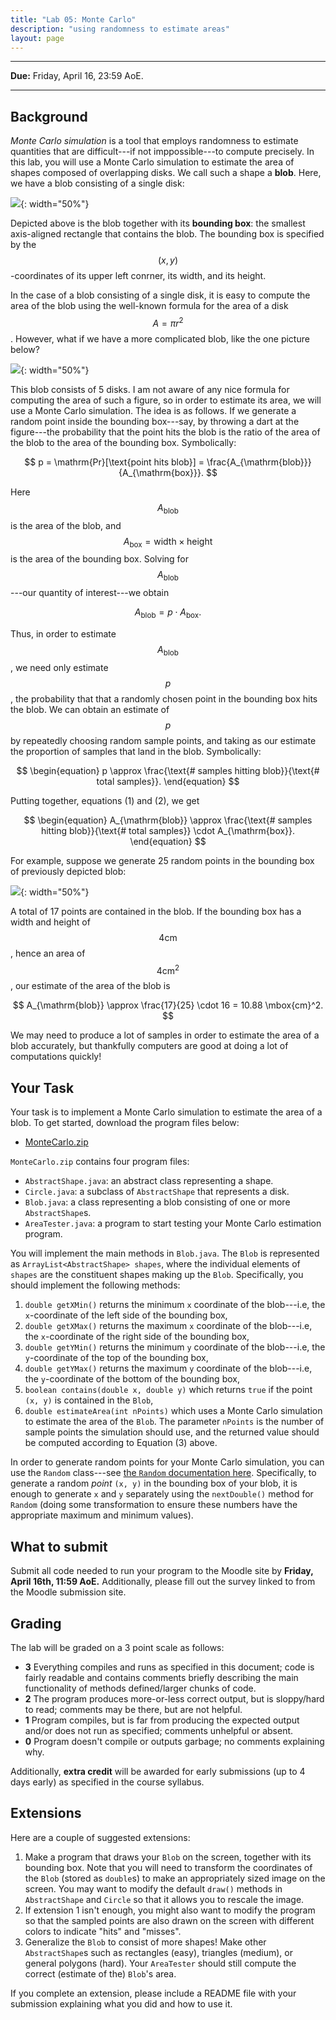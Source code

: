 ```yaml
---
title: "Lab 05: Monte Carlo"
description: "using randomness to estimate areas"
layout: page
---
```


-----------------------

**Due:** Friday, April 16, 23:59 AoE.

-----------------------

## Background

*Monte Carlo simulation* is a tool that employs randomness to estimate quantities that are difficult---if not imppossible---to compute precisely. In this lab, you will use a Monte Carlo simulation to estimate the area of shapes composed of overlapping disks. We call such a shape a **blob**. Here, we have a blob consisting of a single disk:

![](/assets/img/blobs/blob-1.png){: width="50%"}

Depicted above is the blob together with its **bounding box**: the smallest axis-aligned rectangle that contains the blob. The bounding box is specified by the $$(x, y)$$-coordinates of its upper left conrner, its width, and its height.

In the case of a blob consisting of a single disk, it is easy to compute the area of the blob using the well-known formula for the area of a disk $$A = \pi r^2$$. However, what if we have a more complicated blob, like the one picture below?

![](/assets/img/blobs/blob-2.png){: width="50%"}

This blob consists of 5 disks. I am not aware of any nice formula for computing the area of such a figure, so in order to estimate its area, we will use a Monte Carlo simulation. The idea is as follows. If we generate a random point inside the bounding box---say, by throwing a dart at the figure---the probability that the point hits the blob is the ratio of the area of the blob to the area of the bounding box. Symbolically:

$$
p = \mathrm{Pr}[\text{point hits blob}] = \frac{A_{\mathrm{blob}}}{A_{\mathrm{box}}}.
$$

Here $$A_{\mathrm{blob}}$$ is the area of the blob, and $$A_{\mathrm{box}} = \mathrm{width} \times \mathrm{height}$$ is the area of the bounding box. Solving for $$A_{\mathrm{blob}}$$---our quantity of interest---we obtain

$$
\begin{equation}
A_{\mathrm{blob}} = p \cdot A_{\mathrm{box}}.
\end{equation}
$$

Thus, in order to estimate $$A_{\mathrm{blob}}$$, we need only estimate $$ p$$, the probability that that a randomly chosen point in the bounding box hits the blob. We can obtain an estimate of $$p $$ by repeatedly choosing random sample points, and taking as our estimate the proportion of samples that land in the blob. Symbolically:

$$
\begin{equation}
p \approx \frac{\text{# samples hitting blob}}{\text{# total samples}}.
\end{equation}
$$

Putting together, equations (1) and (2), we get

$$
\begin{equation}
A_{\mathrm{blob}} \approx \frac{\text{# samples hitting blob}}{\text{# total samples}} \cdot A_{\mathrm{box}}.
\end{equation}
$$

For example, suppose we generate 25 random points in the bounding box of previously depicted blob:

![](/assets/img/blobs/blob-darts.png){: width="50%"}

A total of 17 points are contained in the blob. If the bounding box has a width and height of $$4 \mbox{cm}$$, hence an area of $$4 \mbox{cm}^2$$, our estimate of the area of the blob is

$$
A_{\mathrm{blob}} \approx \frac{17}{25} \cdot 16 = 10.88 \mbox{cm}^2.
$$

We may need to produce a lot of samples in order to estimate the area of a blob accurately, but thankfully computers are good at doing a lot of computations quickly!

## Your Task

Your task is to implement a Monte Carlo simulation to estimate the area of a blob. To get started, download the program files below:

- [MonteCarlo.zip](/assets/java/monte-carlo/MonteCarlo.zip)

`MonteCarlo.zip` contains four program files:

- `AbstractShape.java`: an abstract class representing a shape.
- `Circle.java`: a subclass of `AbstractShape` that represents a disk.
- `Blob.java`: a class representing a blob consisting of one or more `AbstractShape`s.
- `AreaTester.java`: a program to start testing your Monte Carlo estimation program.

You will implement the main methods in `Blob.java`. The `Blob` is represented as `ArrayList<AbstractShape> shapes`, where the individual elements of `shapes` are the constituent shapes making up the `Blob`. Specifically, you should implement the following methods:

1. `double getXMin()` returns the minimum `x` coordinate of the blob---i.e, the `x`-coordinate of the left side of the bounding box,
2. `double getXMax()` returns the maximum `x` coordinate of the blob---i.e, the `x`-coordinate of the right side of the bounding box,
3. `double getYMin()` returns the minimum `y` coordinate of the blob---i.e, the `y`-coordinate of the top  of the bounding box,
4. `double getYMax()` returns the maximum `y` coordinate of the blob---i.e, the `y`-coordinate of the bottom of the bounding box,
5. `boolean contains(double x, double y)` which returns `true` if the point `(x, y)` is contained in the `Blob`,
6. `double estimateArea(int nPoints)` which uses a Monte Carlo simulation to estimate the area of the `Blob`. The parameter `nPoints` is the number of sample points the simulation should use, and the returned value should be computed according to Equation (3) above.

In order to generate random points for your Monte Carlo simulation, you can use the `Random` class---see [the `Random` documentation here](https://docs.oracle.com/en/java/javase/11/docs/api/java.base/java/util/Random.html). Specifically, to generate a random *point* `(x, y)` in the bounding box of your blob, it is enough to generate `x` and `y` separately using the `nextDouble()` method for `Random` (doing some transformation to ensure these numbers have the appropriate maximum and minimum values).

## What to submit

Submit all code needed to run your program to the Moodle site by **Friday, April 16th, 11:59 AoE.** Additionally, please fill out the survey linked to from the Moodle submission site.

## Grading

The lab will be graded on a 3 point scale as follows:

- **3** Everything compiles and runs as specified in this document; code is fairly readable and contains comments briefly describing the main functionality of methods defined/larger chunks of code.
- **2** The program produces more-or-less correct output, but is sloppy/hard to read; comments may be there, but are not helpful.
- **1** Program compiles, but is far from producing the expected output and/or does not run as specified; comments unhelpful or absent.
- **0** Program doesn't compile or outputs garbage; no comments explaining why.

Additionally, **extra credit** will be awarded for early submissions (up to 4 days early) as specified in the course syllabus.

## Extensions

Here are a couple of suggested extensions:

1. Make a program that draws your `Blob` on the screen, together with its bounding box. Note that you will need to transform the coordinates of the `Blob` (stored as `double`s) to make an appropriately sized image on the screen. You may want to modify the default `draw()` methods in `AbstractShape` and `Circle` so that it allows you to rescale the image. 
2. If extension 1 isn't enough, you might also want to modify the program so that the sampled points are also drawn on the screen with different colors to indicate "hits" and "misses". 
3. Generalize the `Blob` to consist of more shapes! Make other `AbstractShape`s such as rectangles (easy), triangles (medium), or general polygons (hard). Your `AreaTester` should still compute the correct (estimate of the) `Blob`'s area.

If you complete an extension, please include a README file with your submission explaining what you did and how to use it.



